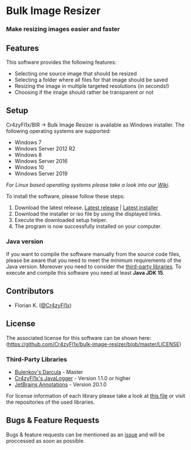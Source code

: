 # Bulk Image Resizer
### Make resizing images easier and faster

## Features
This software provides the following features:
- Selecting one source image that should be resized
- Selecting a folder where all files for that image should be saved
- Resizing the image in multiple targeted resolutions (in seconds!)
- Choosing if the image should rather be transparent or not

## Setup
Cr4zyFl1x/BIR -> Bulk Image Resizer is available as Windows installer.
The following operating systems are supported:
- Windows 7
- Windows Server 2012 R2
- Windows 8
- Windows Server 2016
- Windows 10
- Windows Server 2019

_For Linux based operating systems please take a look into our [Wiki]()._

To install the software, please follow these steps:
1. Download the latest release. [Latest release](https://github.com/Cr4zyFl1x/bulk-image-resizer/releases/latest) | [Latest installer](https://cdn.kleine-vorholt.eu/software/bulkimageresizer/dl/download.php?type=exe)
2. Download the installer or iso file by using the displayed links.
3. Execute the downloaded setup helper.
4. The program is now successfully installed on your computer.

### Java version
If you want to compile the software manually from the source code files, please be aware that you need to meet the minimum requirements of the Java version. Moreover you need to consider the [third-party libraries](#thirdparty).
To execute and compile this software you need at least **Java JDK 15**.

## Contributors
- Florian K. ([@Cr4zyFl1x](https://github.com/Cr4zyFl1x))

## License
The associated license for this software can be shown here:
(https://github.com/Cr4zyFl1x/bulk-image-resizer/blob/master/LICENSE)

### Third-Party Libraries
- [Bulenkov's Darcula](https://github.com/bulenkov/Darcula) - Master
- [Cr4zyFl1x's JavaLogger](https://github.com/Cr4zyFl1x/JavaLogger) - Version 1.1.0 or higher
- [JetBrains Annotations](https://github.com/JetBrains/java-annotations) - Version 20.1.0

For license information of each library please take a look at [this file]() or visit the repositories of the used libraries.

## Bugs & Feature Requests
Bugs & feature requests can be mentioned as an [issue](https://github.com/HEBK/wer-wird-millionaer/issues) and will be proccessed as soon as possible.